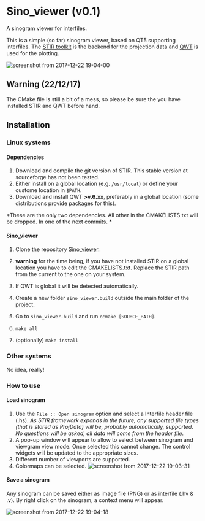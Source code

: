 # Sino_viewer (v0.1)
A sinogram viewer for interfiles. 

This is a simple (so far) sinogram viewer, based on QT5 supporting interfiles. The [STIR toolkit](https://github.com/UCL/STIR) 
is the backend for the projection data and [QWT](http://qwt.sourceforge.net/) is used for the plotting. 

![screenshot from 2017-12-22 19-04-00](https://user-images.githubusercontent.com/8995070/34312027-062d41b6-e759-11e7-909a-fddcad1e96c6.png)

## Warning (22/12/17) 
The CMake file is still a bit of a mess, so please be sure the you have installed STIR and QWT before hand. 

## Installation
### Linux systems
#### Dependencies
1. Download and compile the git version of STIR. This stable version at sourceforge has not been tested. 
2. Either install on a global location (e.g. `/usr/local`) or define your custome location in `$PATH`. 
3. Download and install QWT **>v.6.xx**, preferably in a global location (some distributions provide packages for this).

*These are the only two dependencies. All other in the CMAKELISTS.txt will be dropped. In one of the next commits. *
#### Sino_viewer
1. Clone the repository [Sino_viewer](https://github.com/NikEfth/sino_viewer).
2. **warning** for the time being, if you have not installed STIR on a global location you have to edit the CMAKELISTS.txt. 
Replace the STIR path from the current to the one on your system. 
3. If QWT is global it will be detected automatically. 

4. Create a new folder `sino_viewer.build` outside the main folder of the project. 
5. Go to `sino_viewer.build` and run `ccmake [SOURCE_PATH]`.
6. `make all`
7. (optionally) `make install`



### Other systems
No idea, really! 

### How to use
#### Load sinogram
1. Use the `File :: Open sinogram` option and select a Interfile header file (.hs). *As STIR framework expands in the future, any supported file types (that is stored as ProjData) will be, probably automatically, supported*.
*No questions will be asked, all data will come from the header file.*
2. A pop-up window will appear to allow to select between sinogram and viewgram view mode. Once selected this cannot change. The control widgets will be updated to the appropriate sizes.
3. Different number of viewports are supported. 
4. Colormaps can be selected. 
![screenshot from 2017-12-22 19-03-31](https://user-images.githubusercontent.com/8995070/34312028-064be008-e759-11e7-82bf-0e7eca3188f5.png)

#### Save a sinogram
Any sinogram can be saved either as image file (PNG) or as interfile (.hv & .v).
By right click on the sinogram, a context menu will appear. 

![screenshot from 2017-12-22 19-04-18](https://user-images.githubusercontent.com/8995070/34312026-0607aa0a-e759-11e7-9716-889a0a7d22f3.png)


